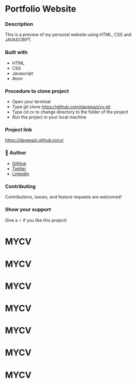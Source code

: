# Portfolio Website

### Description
This is a preview of my personal website using HTML, CSS and JAVASCRIPT.

### Built with
* HTML
* CSS
* Javascript
* Atom 

### Procedure to clone project
* Open your terminal
* Type git clone https://github.com/daveeazi/cv.git
* Type cd cv to change directory to the folder of the project
* Run the project in your local machine

### Project link
https://daveeazi.github.io/cv/

### 👤 **Author**

* [GitHub](https://github.com/daveeazi)
* [Twitter](https://twitter.com/iamdaveeazi)
* [LinkedIn](https://www.linkedin.com/in/david-atat/)

### Contributing

Contributions, issues, and feature requests are welcomed!

### Show your support

Give a ⭐️ if you like this project!
# MYCV
# MYCV
# MYCV
# MYCV
# MYCV
# MYCV
# MYCV
